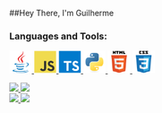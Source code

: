 ##Hey There, I'm Guilherme

<p align="left">
</p>

<h3 align="left">Languages and Tools:</h3>
<p align="left"> 
  </a> 
    <a href="https://www.java.com" target="_blank" rel="noreferrer"> 
      <img src="https://raw.githubusercontent.com/devicons/devicon/master/icons/java/java-original.svg" alt="java" width="40" height="40"/> 
    </a> 
    <a href="https://developer.mozilla.org/en-US/docs/Web/JavaScript" target="_blank" rel="noreferrer"> 
      <img src="https://raw.githubusercontent.com/devicons/devicon/master/icons/javascript/javascript-original.svg" alt="javascript" width="40" height="40"/> 
    </a> 
    <a href="https://www.typescriptlang.org/" target="_blank" rel="noreferrer">
      <img src="https://raw.githubusercontent.com/devicons/devicon/master/icons/typescript/typescript-original.svg" alt="typescript" width="40" height="40"/>
    </a> 
    <a href="https://www.python.org" target="_blank" rel="noreferrer"> 
      <img src="https://raw.githubusercontent.com/devicons/devicon/master/icons/python/python-original.svg" alt="python" width="40" height="40"/> 
    </a>   
    <a href="https://www.w3.org/html/" target="_blank" rel="noreferrer">
      <img src="https://raw.githubusercontent.com/devicons/devicon/master/icons/html5/html5-original-wordmark.svg" alt="html5" width="40" height="40"/> 
    </a>  
    <a href="https://www.w3schools.com/css/" target="_blank" rel="noreferrer"> 
      <img src="https://raw.githubusercontent.com/devicons/devicon/master/icons/css3/css3-original-wordmark.svg" alt="css3" width="40" height="40"/>
</p>
      
<div>
<a href="https://github.com/guilherme-hl1ma">
<img loading="lazy" height="180em" src="https://github-readme-stats.vercel.app/api?username=guilherme-hl1ma&show_icons=true&theme=transparent"/>
<img loading="lazy" height="180em" src="https://github-readme-stats.vercel.app/api?username=guilherme-hl1ma&show_icons=true&include_all_commits=true&count_private=true"/>
</div>
  
<div>
<a href="https://github.com/guilherme-hl1ma">
<img loading="lazy" height="180em" src="https://github-readme-stats.vercel.app/api/top-langs/?username=guilherme-hl1ma&layout=compact&langs_count=7"/>
<img loading="lazy" height="180em" src="https://github-readme-stats.vercel.app/api?username=guilherme-hl1ma&show_icons=true&include_all_commits=true&count_private=true"/>
</div>
